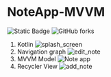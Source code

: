 # NoteApp-MVVM

![Static Badge](https://img.shields.io/badge/NoteApp-Kotlin)
![GitHub forks](https://img.shields.io/github/forks/ShubhamKapil04/NoteApp-MVVM)

1. Kotlin
![splash_screen](https://github.com/ShubhamKapil04/NoteApp-MVVM/assets/76792717/216600eb-8f90-4c51-a964-ac2c14f39138)
2. Navigation graph
![edit_note](https://github.com/ShubhamKapil04/NoteApp-MVVM/assets/76792717/be512057-949e-447e-a3a0-920072d22609)
3. MVVM Model
![Note app](https://github.com/ShubhamKapil04/NoteApp-MVVM/assets/76792717/faa6f875-b77c-4af5-b25c-f3f362c532ee)
4. Recycler View
![add_note](https://github.com/ShubhamKapil04/NoteApp-MVVM/assets/76792717/a7240199-ab4c-40d1-9e9e-bc6cebb30c64)

